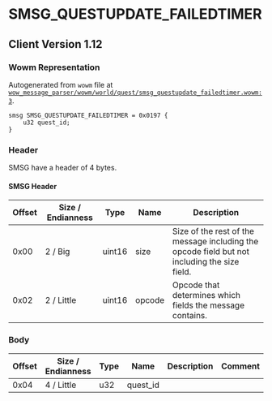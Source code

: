 # SMSG_QUESTUPDATE_FAILEDTIMER

## Client Version 1.12

### Wowm Representation

Autogenerated from `wowm` file at [`wow_message_parser/wowm/world/quest/smsg_questupdate_failedtimer.wowm:3`](https://github.com/gtker/wow_messages/tree/main/wow_message_parser/wowm/world/quest/smsg_questupdate_failedtimer.wowm#L3).
```rust,ignore
smsg SMSG_QUESTUPDATE_FAILEDTIMER = 0x0197 {
    u32 quest_id;
}
```
### Header

SMSG have a header of 4 bytes.

#### SMSG Header

| Offset | Size / Endianness | Type   | Name   | Description |
| ------ | ----------------- | ------ | ------ | ----------- |
| 0x00   | 2 / Big           | uint16 | size   | Size of the rest of the message including the opcode field but not including the size field.|
| 0x02   | 2 / Little        | uint16 | opcode | Opcode that determines which fields the message contains.|

### Body

| Offset | Size / Endianness | Type | Name | Description | Comment |
| ------ | ----------------- | ---- | ---- | ----------- | ------- |
| 0x04 | 4 / Little | u32 | quest_id |  |  |

